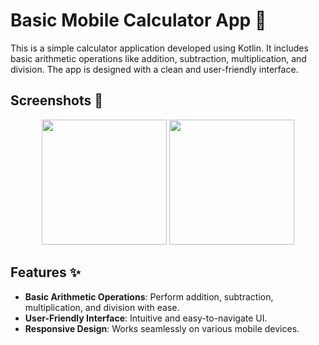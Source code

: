 # Basic Mobile Calculator App 🧮

This is a simple calculator application developed using Kotlin. It includes basic arithmetic operations like addition, subtraction, multiplication, and division. The app is designed with a clean and user-friendly interface. 

## Screenshots 📱

<div align="center">
  <img src="https://github.com/user-attachments/assets/ca5c26c6-22e9-4b77-b975-8a35084accef" width="200" />
  <img src="https://github.com/user-attachments/assets/24b42e00-011b-4d1b-b13a-95ef6cd15984" width="200" />
</div>

## Features ✨

- **Basic Arithmetic Operations**: Perform addition, subtraction, multiplication, and division with ease.
- **User-Friendly Interface**: Intuitive and easy-to-navigate UI.
- **Responsive Design**: Works seamlessly on various mobile devices.
